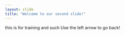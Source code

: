 ```yaml
---
layout: slide
title: "Welcome to our second slide!"
---
```

this is for training and such
Use the left arrow to go back!

